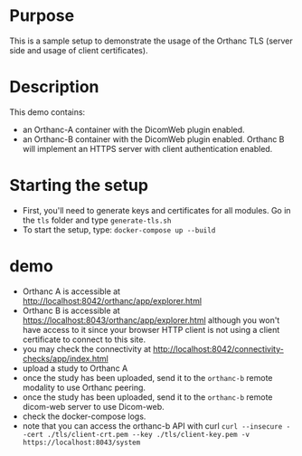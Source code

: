 # Purpose

This is a sample setup to demonstrate the usage of the Orthanc TLS (server side and usage of client certificates).

# Description

This demo contains:

- an Orthanc-A container with the DicomWeb plugin enabled.
- an Orthanc-B container with the DicomWeb plugin enabled.  Orthanc B will implement an HTTPS server with client authentication enabled.

# Starting the setup

- First, you'll need to generate keys and certificates for all modules.  Go in the `tls` folder and type `generate-tls.sh`
- To start the setup, type: `docker-compose up --build`

# demo

- Orthanc A is accessible at [http://localhost:8042/orthanc/app/explorer.html](http://localhost:8042/orthanc/app/explorer.html)
- Orthanc B is accessible at [https://localhost:8043/orthanc/app/explorer.html](https://localhost:8043/orthanc/app/explorer.html) although you won't have access to it since your browser HTTP client is not using a client certificate to connect to this site. 
- you may check the connectivity at [http://localhost:8042/connectivity-checks/app/index.html](http://localhost:8042/connectivity-checks/app/index.html)
- upload a study to Orthanc A
- once the study has been uploaded, send it to the `orthanc-b` remote modality to use Orthanc peering.
- once the study has been uploaded, send it to the `orthanc-b` remote dicom-web server to use Dicom-web.
- check the docker-compose logs.
- note that you can access the orthanc-b API with curl `curl --insecure --cert ./tls/client-crt.pem --key ./tls/client-key.pem -v https://localhost:8043/system`